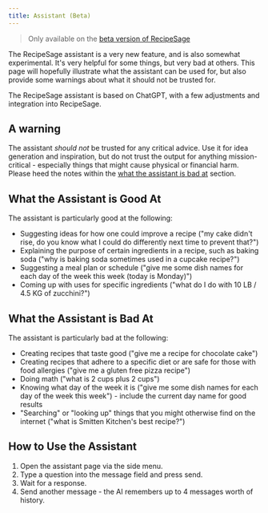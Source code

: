 ```yaml
---
title: Assistant (Beta)
---
```


> Only available on the [beta version of RecipeSage](https://beta.recipesage.com)

The RecipeSage assistant is a very new feature, and is also somewhat experimental. It's very helpful for some things, but very bad at others. This page will hopefully illustrate what the assistant can be used for, but also provide some warnings about what it should not be trusted for.

The RecipeSage assistant is based on ChatGPT, with a few adjustments and integration into RecipeSage.

## A warning

The assistant _should not_ be trusted for any critical advice. Use it for idea generation and inspiration, but do not trust the output for anything mission-critical - especially things that might cause physical or financial harm. Please heed the notes within the [what the assistant is bad at](#what-the-assistant-is-bad-at) section.

## What the Assistant is Good At

The assistant is particularly good at the following:

- Suggesting ideas for how one could improve a recipe ("my cake didn't rise, do you know what I could do differently next time to prevent that?")
- Explaining the purpose of certain ingredients in a recipe, such as baking soda ("why is baking soda sometimes used in a cupcake recipe?")
- Suggesting a meal plan or schedule ("give me some dish names for each day of the week this week (today is Monday)")
- Coming up with uses for specific ingredients ("what do I do with 10 LB / 4.5 KG of zucchini?")

## What the Assistant is Bad At

The assistant is particularly bad at the following:

- Creating recipes that taste good ("give me a recipe for chocolate cake")
- Creating recipes that adhere to a specific diet or are safe for those with food allergies ("give me a gluten free pizza recipe")
- Doing math ("what is 2 cups plus 2 cups")
- Knowing what day of the week it is ("give me some dish names for each day of the week this week") - include the current day name for good results
- "Searching" or "looking up" things that you might otherwise find on the internet ("what is Smitten Kitchen's best recipe?")

## How to Use the Assistant

1. Open the assistant page via the side menu.
2. Type a question into the message field and press send.
3. Wait for a response.
4. Send another message - the AI remembers up to 4 messages worth of history.

